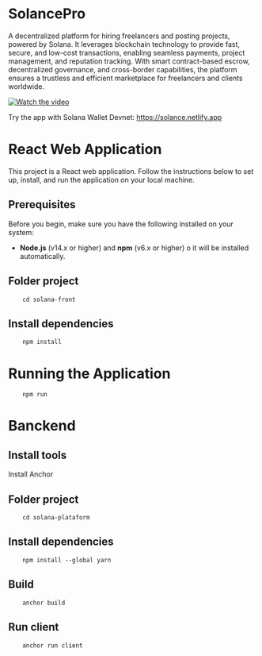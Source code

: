 # SolancePro

A decentralized platform for hiring freelancers and posting projects, powered by Solana. It leverages blockchain technology to provide fast, secure, and low-cost transactions, enabling seamless payments, project management, and reputation tracking. With smart contract-based escrow, decentralized governance, and cross-border capabilities, the platform ensures a trustless and efficient marketplace for freelancers and clients worldwide.


[![Watch the video](https://img.youtube.com/vi/umnZ7k5eLTg/0.jpg)](https://www.youtube.com/watch?v=umnZ7k5eLTg)


Try the app with Solana Wallet Devnet: https://solance.netlify.app


# React Web Application

This project is a React web application. Follow the instructions below to set up, install, and run the application on your local machine.

## Prerequisites

Before you begin, make sure you have the following installed on your system:

- **Node.js** (v14.x or higher) and **npm** (v6.x or higher)
o it will be installed automatically.

## Folder project 
```
    cd solana-front
```
## Install dependencies
```
    npm install
```

# Running the Application
```
    npm run 
```
    
# Banckend

## Install tools
Install Anchor

## Folder project
```
    cd solana-plataform
```

## Install dependencies
```
    npm install --global yarn
```

## Build
```
    anchor build
```

## Run client
```
    anchor run client
```

